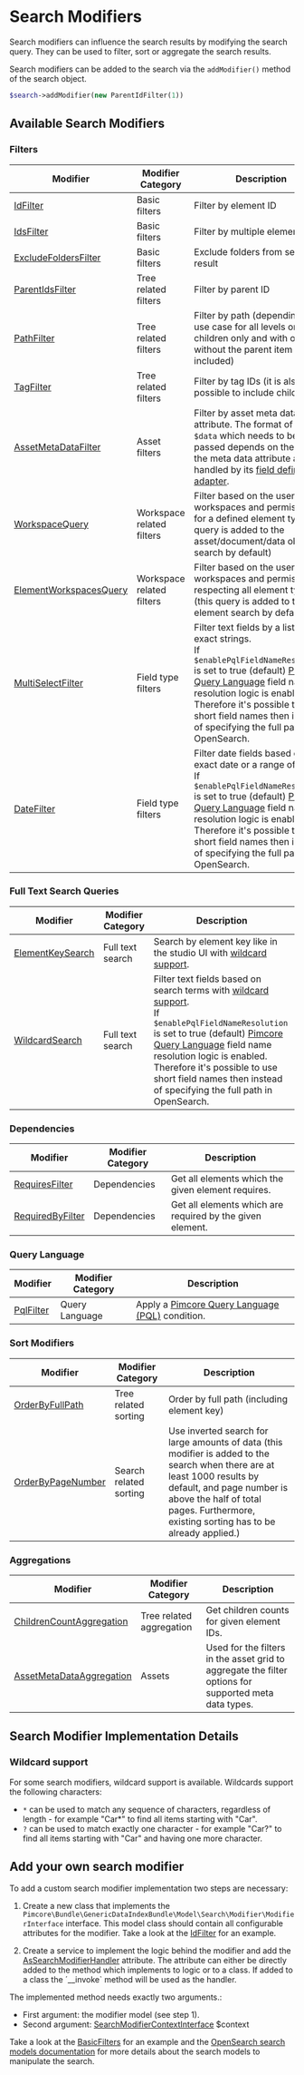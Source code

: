 # Search Modifiers

Search modifiers can influence the search results by modifying the search query. They can be used to filter, sort or aggregate the search results. 

Search modifiers can be added to the search via the `addModifier()` method of the search object.

```php
$search->addModifier(new ParentIdFilter(1))
```

## Available Search Modifiers

### Filters

| Modifier                                                                                                                                               | Modifier Category         | Description                                                                                                                                                                                                                                                                                                                                                                                                             |
|--------------------------------------------------------------------------------------------------------------------------------------------------------|---------------------------|-------------------------------------------------------------------------------------------------------------------------------------------------------------------------------------------------------------------------------------------------------------------------------------------------------------------------------------------------------------------------------------------------------------------------|
| [IdFilter](https://github.com/pimcore/generic-data-index-bundle/blob/1.x/src/Model/Search/Modifier/Filter/Basic/IdFilter.php)                          | Basic filters             | Filter by element ID                                                                                                                                                                                                                                                                                                                                                                                                    |
| [IdsFilter](https://github.com/pimcore/generic-data-index-bundle/blob/1.x/src/Model/Search/Modifier/Filter/Basic/IdsFilter.php)                        | Basic filters             | Filter by multiple element IDs                                                                                                                                                                                                                                                                                                                                                                                          |
| [ExcludeFoldersFilter](https://github.com/pimcore/generic-data-index-bundle/blob/1.x/src/Model/Search/Modifier/Filter/Basic/ExcludeFoldersFilter.php)  | Basic filters             | Exclude folders from search result                                                                                                                                                                                                                                                                                                                                                                                      |
| [ParentIdsFilter](https://github.com/pimcore/generic-data-index-bundle/blob/1.x/src/Model/Search/Modifier/Filter/Tree/ParentIdsFilter.php)             | Tree related filters      | Filter by parent ID                                                                                                                                                                                                                                                                                                                                                                                                     |
| [PathFilter](https://github.com/pimcore/generic-data-index-bundle/blob/1.x/src/Model/Search/Modifier/Filter/Tree/PathFilter.php)                       | Tree related filters      | Filter by path (depending on use case for all levels or direct children only and with or without the parent item included)                                                                                                                                                                                                                                                                                              |
| [TagFilter](https://github.com/pimcore/generic-data-index-bundle/blob/1.x/src/Model/Search/Modifier/Filter/Tree/TagFilter.php)                         | Tree related filters      | Filter by tag IDs (it is also possible to include child tags)                                                                                                                                                                                                                                                                                                                                                           |
| [AssetMetaDataFilter](https://github.com/pimcore/generic-data-index-bundle/blob/1.x/src/Model/Search/Modifier/Filter/Asset/AssetMetaDataFilter.php)    | Asset filters             | Filter by asset meta data attribute. The format of the `$data` which needs to be passed depends on the type of the meta data attribute and is handled by its [field definition adapter](https://github.com/pimcore/generic-data-index-bundle/tree/1.x/src/SearchIndexAdapter/OpenSearch/Asset/FieldDefinitionAdapter).                                                                                                  |
| [WorkspaceQuery](https://github.com/pimcore/generic-data-index-bundle/blob/1.x/src/Model/Search/Modifier/Filter/Workspaces/WorkspaceQuery.php)         | Workspace related filters | Filter based on the user workspaces and permissions for a defined element type (this query is added to the asset/document/data object search by default)                                                                                                                                                                                                                                                                |
| [ElementWorkspacesQuery](https://github.com/pimcore/generic-data-index-bundle/blob/1.x/src/Model/Search/Modifier/Filter/Workspaces/WorkspaceQuery.php) | Workspace related filters | Filter based on the user workspaces and permissions respecting all element types (this query is added to the element search by default)                                                                                                                                                                                                                                                                                 |
| [MultiSelectFilter](https://github.com/pimcore/generic-data-index-bundle/blob/1.x/src/Model/Search/Modifier/Filter/FieldType/MultiSelectFilter.php)    | Field type filters        | Filter text fields by a list of exact strings.<br/>If `$enablePqlFieldNameResolution` is set to true (default) [Pimcore Query Language](https://github.com/pimcore/generic-data-index-bundle/blob/1.x/src/Model/Search/Modifier/Sort/OrderByField.php) field name resolution logic is enabled. Therefore it's possible to use short field names then instead of specifying the full path in OpenSearch.                 |
| [DateFilter](https://github.com/pimcore/generic-data-index-bundle/blob/1.x/src/Model/Search/Modifier/Filter/FieldType/DateFilter.php)           | Field type filters        | Filter date fields based on an exact date or a range of dates.<br/>If `$enablePqlFieldNameResolution` is set to true (default) [Pimcore Query Language](https://github.com/pimcore/generic-data-index-bundle/blob/1.x/src/Model/Search/Modifier/Sort/OrderByField.php) field name resolution logic is enabled. Therefore it's possible to use short field names then instead of specifying the full path in OpenSearch. |



### Full Text Search Queries

| Modifier                                                                                                                                        | Modifier Category | Description                                                                                                                                                                                                                                                                                                                                                                                                              |
|-------------------------------------------------------------------------------------------------------------------------------------------------|-------------------|--------------------------------------------------------------------------------------------------------------------------------------------------------------------------------------------------------------------------------------------------------------------------------------------------------------------------------------------------------------------------------------------------------------------------|
| [ElementKeySearch](https://github.com/pimcore/generic-data-index-bundle/blob/1.x/src/Model/Search/Modifier/FullTextSearch/ElementKeySearch.php) | Full text search  | Search by element key like in the studio UI with [wildcard support](#wild-card-support).                                                                                                                                                                                                                                                                                                                                 |
| [WildcardSearch](https://github.com/pimcore/generic-data-index-bundle/blob/1.x/src/Model/Search/Modifier/FullTextSearch/WildcardSearch.php)       | Full text search        | Filter text fields based on search terms with [wildcard support](#wild-card-support).<br/>If `$enablePqlFieldNameResolution` is set to true (default) [Pimcore Query Language](https://github.com/pimcore/generic-data-index-bundle/blob/1.x/src/Model/Search/Modifier/Sort/OrderByField.php) field name resolution logic is enabled. Therefore it's possible to use short field names then instead of specifying the full path in OpenSearch. |


### Dependencies

| Modifier                                                                                                                                       | Modifier Category | Description                                               |
|------------------------------------------------------------------------------------------------------------------------------------------------|-------------------|-----------------------------------------------------------|
| [RequiresFilter](https://github.com/pimcore/generic-data-index-bundle/blob/1.x/src/Model/Search/Modifier/Filter/Dependency/RequiresFilter.php) | Dependencies      | Get all elements which the given element requires.        |
| [RequiredByFilter](https://github.com/pimcore/generic-data-index-bundle/blob/1.x/src/Model/Search/Modifier/Filter/Dependency/RequiredByFilter.php)    | Dependencies      | Get all elements which are required by the given element. |


### Query Language

| Modifier                                                                                                                         | Modifier Category | Description                                                                               |
|----------------------------------------------------------------------------------------------------------------------------------|-------------------|-------------------------------------------------------------------------------------------|
| [PqlFilter](https://github.com/pimcore/generic-data-index-bundle/blob/1.x/src/Model/Search/Modifier/QueryLanguage/PqlFilter.php) | Query Language    | Apply a [Pimcore Query Language (PQL)](../09_Pimcore_Query_Language/README.md) condition. |

### Sort Modifiers

| Modifier                                                                            | Modifier Category      | Description                                                                                                                                                                                                                                             |
|-------------------------------------------------------------------------------------|------------------------|---------------------------------------------------------------------------------------------------------------------------------------------------------------------------------------------------------------------------------------------------------|
| [OrderByFullPath](https://github.com/pimcore/generic-data-index-bundle/blob/1.x/src/Model/Search/Modifier/Sort/Tree/OrderByFullPath.php) | Tree related sorting   | Order by full path (including element key)                                                                                                                                                                                                              |
| [OrderByPageNumber](https://github.com/pimcore/generic-data-index-bundle/blob/1.x/src/Model/Search/Modifier/Sort/Tree/OrderByPageNumber.php) | Search related sorting | Use inverted search for large amounts of data (this modifier is added to the search when there are at least 1000 results by default, and page number is above the half of total pages. Furthermore, existing sorting has to be already applied.) |

### Aggregations


| Modifier                                                                                                                                                           | Modifier Category        | Description                                                                                           |
|--------------------------------------------------------------------------------------------------------------------------------------------------------------------|--------------------------|-------------------------------------------------------------------------------------------------------|
| [ChildrenCountAggregation](https://github.com/pimcore/generic-data-index-bundle/blob/1.x/src/Model/Search/Modifier/Aggregation/Tree/ChildrenCountAggregation.php)  | Tree related aggregation | Get children counts for given element IDs.                                                            |
| [AssetMetaDataAggregation](https://github.com/pimcore/generic-data-index-bundle/blob/1.x/src/Model/Search/Modifier/Aggregation/Asset/AssetMetaDataAggregation.php) | Assets                   | Used for the filters in the asset grid to aggregate the filter options for supported meta data types. |

## Search Modifier Implementation Details

### Wildcard support

For some search modifiers, wildcard support is available. Wildcards support the following characters:
- `*` can be used to match any sequence of characters, regardless of length - for example "Car*" to find all items starting with "Car".
- `?` can be used to match exactly one character - for example "Car?" to find all items starting with "Car" and having one more character.

## Add your own search modifier

To add a custom search modifier implementation two steps are necessary:

1. Create a new class that implements the `Pimcore\Bundle\GenericDataIndexBundle\Model\Search\Modifier\ModifierInterface` interface. 
This model class should contain all configurable attributes for the modifier. Take a look at the [IdFilter](https://github.com/pimcore/generic-data-index-bundle/blob/1.x/src/Model/Search/Modifier/Filter/Basic/IdFilter.php) for an example.

2. Create a service to implement the logic behind the modifier and add the [AsSearchModifierHandler](https://github.com/pimcore/generic-data-index-bundle/blob/1.x/src/Attribute/OpenSearch/AsSearchModifierHandler.php) attribute. 
The attribute can either be directly added to the method which implements to logic or to a class. If added to a class the ´__invoke` method will be used as the handler.

The implemented method needs exactly two arguments.:
* First argument: the modifier model (see step 1).
* Second argument: [SearchModifierContextInterface](https://github.com/pimcore/generic-data-index-bundle/blob/1.x/src/Model/OpenSearch/Modifier/SearchModifierContextInterface.php) $context

Take a look at the [BasicFilters](https://github.com/pimcore/generic-data-index-bundle/blob/1.x/src/SearchIndexAdapter/OpenSearch/Search/Modifier/Filter/BasicFilters.php) for an example and the [OpenSearch search models documentation](../06_OpenSearch_Search_Models/README.md) for more details about the search models to manipulate the search.